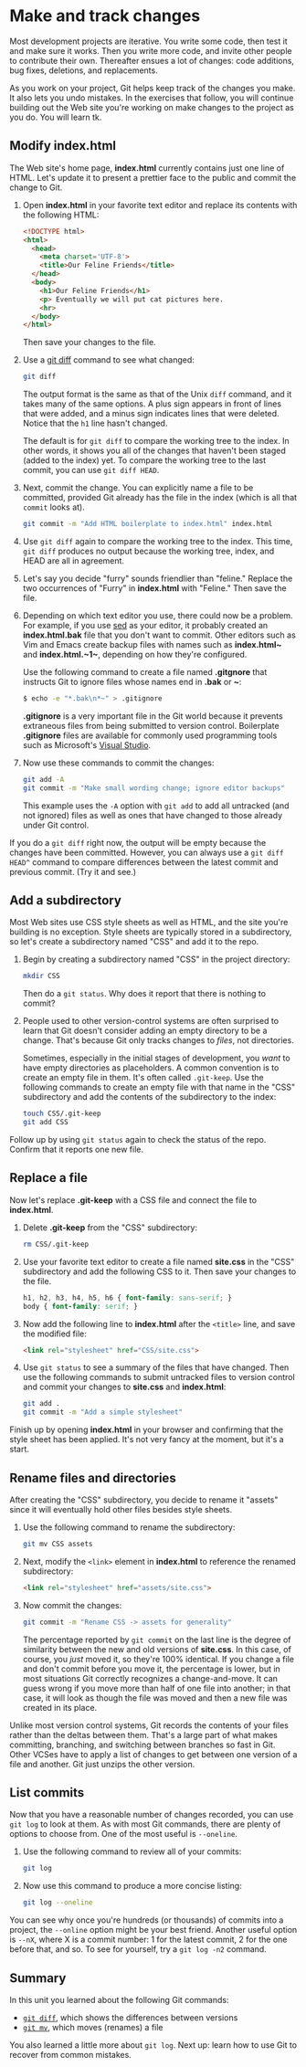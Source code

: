 # Make and track changes

Most development projects are iterative. You write some code, then test it and make sure it works. Then you write more code, and invite other people to contribute their own. Thereafter ensues a lot of changes: code additions, bug fixes, deletions, and replacements.

As you work on your project, Git helps keep track of the changes you make. It also lets you undo mistakes. In the exercises that follow, you will continue building out the Web site you're working on make changes to the project as you do. You will learn tk.

## Modify index.html

The Web site's home page, **index.html** currently contains just one line of HTML. Let's update it to present a prettier face to the public and commit the change to Git.

1. Open **index.html** in your favorite text editor and replace its contents with the following HTML:

	```html
	<!DOCTYPE html>
	<html>
	  <head>
	    <meta charset='UTF-8'>
	    <title>Our Feline Friends</title>
	  </head>
	  <body>
	    <h1>Our Feline Friends</h1>
	    <p> Eventually we will put cat pictures here.
	    <hr>
	  </body>
	</html>
	```

	Then save your changes to the file.

1. Use a [git diff](https://git-scm.com/docs/git-diff) command to see what changed:

	``` bash
	git diff
	``` 

	The output format is the same as that of the Unix `diff` command, and it takes many of the same options. A plus sign appears in front of lines that were added, and a minus sign indicates lines that were deleted. Notice that the `h1` line hasn't changed.

	The default is for `git diff` to compare the working tree to the index. In other words, it shows you all of the changes that haven't been staged (added to the index) yet. To compare the working tree to the last commit, you can use `git diff HEAD`.

1. Next, commit the change. You can explicitly name a file to be committed, provided Git already has the file in the index (which is all that `commit` looks at).

	```bash
	git commit -m "Add HTML boilerplate to index.html" index.html
	```

1. Use `git diff` again to compare the working tree to the index. This time, `git diff` produces no output because the working tree, index, and HEAD are all in agreement.

1. Let's say you decide "furry" sounds friendlier than "feline." Replace the two occurrences of "Furry" in **index.html** with "Feline." Then save the file.

1. Depending on which text editor you use, there could now be a problem. For example, if you use [sed](https://en.wikipedia.org/wiki/Sed) as your editor, it probably created an **index.html.bak** file that you don't want to commit. Other editors such as Vim and Emacs create backup files with names such as **index.html~** and **index.html.\~1\~**, depending on how they're configured. 

	Use the following command to create a file named **.gitgnore** that instructs Git to ignore files whose names end in **.bak** or **~**:

	```bash
	$ echo -e "*.bak\n*~" > .gitignore
	```

	**.gitignore** is a very important file in the Git world because it prevents extraneous files from being submitted to version control. Boilerplate **.gitignore** files are available for commonly used programming tools such as Microsoft's [Visual Studio](https://visualstudio.microsoft.com/).

1. Now use these commands to commit the changes:

	```bash
	git add -A
	git commit -m "Make small wording change; ignore editor backups"
	```

	This example uses the `-A` option with `git add` to add all untracked (and not ignored) files as well as ones that have changed to those already under Git control.

If you do a `git diff` right now, the output will be empty because the changes have been committed. However, you can always use a `git diff HEAD^` command to compare differences between the latest commit and previous commit. (Try it and see.)

## Add a subdirectory

Most Web sites use CSS style sheets as well as HTML, and the site you're building is no exception. Style sheets are typically stored in a subdirectory, so let's create a subdirectory named "CSS" and add it to the repo.

1. Begin by creating a subdirectory named "CSS" in the project directory:

	```bash
	mkdir CSS
	```

	Then do a `git status`. Why does it report that there is nothing to commit?

1. People used to other version-control systems are often surprised to learn that Git doesn't consider adding an empty directory to be a change. That's because Git only tracks changes to *files*, not directories.

	Sometimes, especially in the initial stages of development, you *want* to have empty directories as placeholders. A common convention is to create an empty file in them. It's often called `.git-keep`. Use the following commands to create an empty file with that name in the "CSS" subdirectory and add the contents of the subdirectory to the index:

	```bash
	touch CSS/.git-keep
	git add CSS
	```

Follow up by using `git status` again to check the status of the repo. Confirm that it reports one new file.

## Replace a file

Now let's replace **.git-keep** with a CSS file and connect the file to **index.html**.

1. Delete **.git-keep** from the "CSS" subdirectory:

	```bash
	rm CSS/.git-keep
	```

1. Use your favorite text editor to create a file named **site.css** in the "CSS" subdirectory and add the following CSS to it. Then save your changes to the file.

	```css
	h1, h2, h3, h4, h5, h6 { font-family: sans-serif; }
	body { font-family: serif; }
	```

1. Now add the following line to **index.html** after the `<title>` line, and save the modified file:

	```html
	<link rel="stylesheet" href="CSS/site.css">
	```

1. Use `git status` to see a summary of the files that have changed. Then use the following commands to submit untracked files to version control and commit your changes to **site.css** and **index.html**:

	```bash
	git add .
	git commit -m "Add a simple stylesheet"
	```

Finish up by opening **index.html** in your browser and confirming that the style sheet has been applied. It's not very fancy at the moment, but it's a start.

## Rename files and directories

After creating the "CSS" subdirectory, you decide to rename it "assets" since it will eventually hold other files besides style sheets.

1. Use the following command to rename the subdirectory:

	```bash
	git mv CSS assets
	```

1. Next, modify the `<link>` element in **index.html** to reference the renamed subdirectory:

	```html
	<link rel="stylesheet" href="assets/site.css">
	```

1. Now commit the changes:

	```bash
	git commit -m "Rename CSS -> assets for generality"
	```

	The percentage reported by `git commit` on the last line is the degree of similarity between the new and old versions of **site.css**. In this case, of course, you _just_ moved it, so they're 100% identical. If you change a file and don't commit before you move it, the percentage is lower, but in most situations Git correctly recognizes a change-and-move. It can guess wrong if you move more than half of one file into another; in that case, it will look as though the file was moved and then a new file was created in its place.

Unlike most version control systems, Git records the contents of your files rather than the deltas between them. That's a large part of what makes committing, branching, and switching between branches so fast in Git. Other VCSes have to apply a list of changes to get between one version of a file and another. Git just unzips the other version.

## List commits

Now that you have a reasonable number of changes recorded, you can use `git log` to look at them. As with most Git commands, there are plenty of options to choose from. One of the most useful is `--oneline`.

1. Use the following command to review all of your commits:

	```bash
	git log
	```

2. Now use this command to produce a more concise listing:

	```bash
	git log --oneline
	```

You can see why once you're hundreds (or thousands) of commits into a project, the `--online` option might be your best friend. Another useful option is `--nX`, where X is a commit number: 1 for the latest commit, 2 for the one before that, and so. To see for yourself, try a `git log -n2` command.

## Summary

In this unit you learned about the following Git commands:

- [`git diff`](https://git-scm.com/docs/git-diff), which shows the differences between versions
- [`git mv`](https://git-scm.com/docs/git-mv),  which moves (renames) a file


You also learned a little more about `git log`. Next up: learn how to use Git to recover from common mistakes.